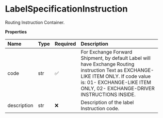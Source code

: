 # LabelSpecificationInstruction

Routing Instruction Container.

**Properties**

| Name        | Type | Required | Description                                                                                                                                                                                                     |
| :---------- | :--- | :------- | :-------------------------------------------------------------------------------------------------------------------------------------------------------------------------------------------------------------- |
| code        | str  | ✅       | For Exchange Forward Shipment, by default Label will have Exchange Routing instruction Text as EXCHANGE-LIKE ITEM ONLY. If code value is: 01- EXCHANGE-LIKE ITEM ONLY, 02- EXCHANGE-DRIVER INSTRUCTIONS INSIDE. |
| description | str  | ❌       | Description of the label Instruction code.                                                                                                                                                                      |

<!-- This file was generated by liblab | https://liblab.com/ -->

